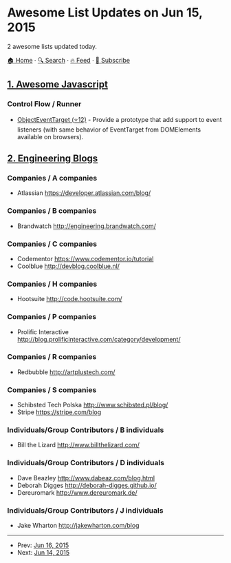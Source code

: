 # Awesome List Updates on Jun 15, 2015

2 awesome lists updated today.

[🏠 Home](/README.md) · [🔍 Search](https://www.trackawesomelist.com/search/) · [🔥 Feed](https://www.trackawesomelist.com/rss.xml) · [📮 Subscribe](https://trackawesomelist.us17.list-manage.com/subscribe?u=d2f0117aa829c83a63ec63c2f&id=36a103854c)



## [1. Awesome Javascript](/content/sorrycc/awesome-javascript/README.md)

### Control Flow / Runner

*   [ObjectEventTarget (⭐12)](https://github.com/gartz/ObjectEventTarget) - Provide a prototype that add support to event listeners (with same behavior of EventTarget from DOMElements available on browsers).

## [2. Engineering Blogs](/content/kilimchoi/engineering-blogs/README.md)

### Companies / A companies

*   Atlassian <https://developer.atlassian.com/blog/>

### Companies / B companies

*   Brandwatch <http://engineering.brandwatch.com/>

### Companies / C companies

*   Codementor <https://www.codementor.io/tutorial>
*   Coolblue <http://devblog.coolblue.nl/>

### Companies / H companies

*   Hootsuite <http://code.hootsuite.com/>

### Companies / P companies

*   Prolific Interactive <http://blog.prolificinteractive.com/category/development/>

### Companies / R companies

*   Redbubble <http://artplustech.com/>

### Companies / S companies

*   Schibsted Tech Polska <http://www.schibsted.pl/blog/>
*   Stripe <https://stripe.com/blog>

### Individuals/Group Contributors / B individuals

*   Bill the Lizard <http://www.billthelizard.com/>

### Individuals/Group Contributors / D individuals

*   Dave Beazley <http://www.dabeaz.com/blog.html>
*   Deborah Digges <http://deborah-digges.github.io/>
*   Dereuromark <http://www.dereuromark.de/>

### Individuals/Group Contributors / J individuals

*   Jake Wharton <http://jakewharton.com/blog>

---

- Prev: [Jun 16, 2015](/content/2015/06/16/README.md)
- Next: [Jun 14, 2015](/content/2015/06/14/README.md)
